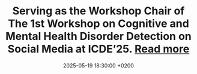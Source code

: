 ---
title: >-
   Serving as the Workshop Chair of The 1st Workshop on Cognitive and Mental Health Disorder Detection on Social Media at ICDE’25.
    <a href="https://cmhsm.my.canva.site/">Read more <i class="fas fa-angle-double-right"></i></a>
date: 2025-05-19 18:30:00 +0200
---